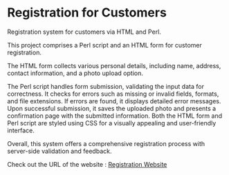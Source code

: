 # Registration for Customers

Registration system for customers via HTML and Perl.

This project comprises a Perl script and an HTML form for customer registration.

The HTML form collects various personal details, including name, address, contact information, and a photo upload option.

The Perl script handles form submission, validating the input data for correctness. It checks for errors such as missing or invalid fields, formats, and file extensions. If errors are found, it displays detailed error messages.
Upon successful submission, it saves the uploaded photo and presents a confirmation page with the submitted information. Both the HTML form and Perl script are styled using CSS for a visually appealing and user-friendly interface.

Overall, this system offers a comprehensive registration process with server-side validation and feedback.

Check out the URL of the website :  [Registration Website](https://www2.cs.torontomu.ca/~epolat/lab07b.html)
